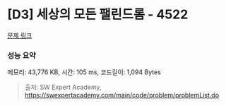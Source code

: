 # [D3] 세상의 모든 팰린드롬 - 4522 

[문제 링크](https://swexpertacademy.com/main/code/problem/problemDetail.do?contestProbId=AWO6Oao6N4QDFAWw) 

### 성능 요약

메모리: 43,776 KB, 시간: 105 ms, 코드길이: 1,094 Bytes



> 출처: SW Expert Academy, https://swexpertacademy.com/main/code/problem/problemList.do
